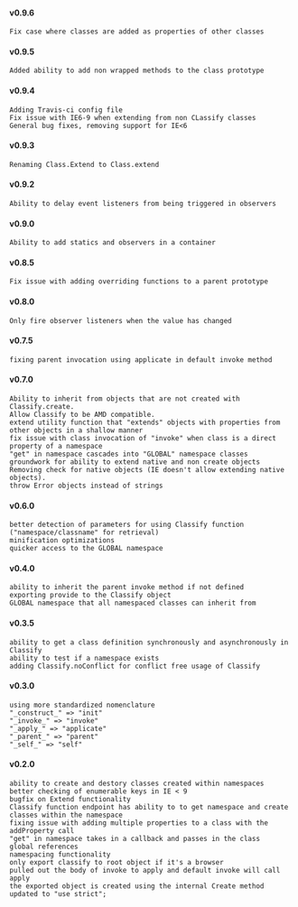 #### v0.9.6
	Fix case where classes are added as properties of other classes

#### v0.9.5
	Added ability to add non wrapped methods to the class prototype

#### v0.9.4
	Adding Travis-ci config file
	Fix issue with IE6-9 when extending from non CLassify classes
	General bug fixes, removing support for IE<6

#### v0.9.3
	Renaming Class.Extend to Class.extend

#### v0.9.2
	Ability to delay event listeners from being triggered in observers

#### v0.9.0
	Ability to add statics and observers in a container

#### v0.8.5
	Fix issue with adding overriding functions to a parent prototype

#### v0.8.0
	Only fire observer listeners when the value has changed

#### v0.7.5
	fixing parent invocation using applicate in default invoke method

#### v0.7.0
	Ability to inherit from objects that are not created with Classify.create.
	Allow Classify to be AMD compatible.
	extend utility function that "extends" objects with properties from other objects in a shallow manner
	fix issue with class invocation of "invoke" when class is a direct property of a namespace
	"get" in namespace cascades into "GLOBAL" namespace classes
	groundwork for ability to extend native and non create objects
	Removing check for native objects (IE doesn't allow extending native objects).
	throw Error objects instead of strings

#### v0.6.0
	better detection of parameters for using Classify function ("namespace/classname" for retrieval)
	minification optimizations
	quicker access to the GLOBAL namespace

#### v0.4.0
	ability to inherit the parent invoke method if not defined
	exporting provide to the Classify object
	GLOBAL namespace that all namespaced classes can inherit from

#### v0.3.5
	ability to get a class definition synchronously and asynchronously in Classify
	ability to test if a namespace exists
	adding Classify.noConflict for conflict free usage of Classify

#### v0.3.0
	using more standardized nomenclature
	"_construct_" => "init"
	"_invoke_" => "invoke"
	"_apply_" => "applicate"
	"_parent_" => "parent"
	"_self_" => "self"

#### v0.2.0
	ability to create and destory classes created within namespaces
	better checking of enumerable keys in IE < 9
	bugfix on Extend functionality
	Classify function endpoint has ability to to get namespace and create classes within the namespace
	fixing issue with adding multiple properties to a class with the addProperty call
	"get" in namespace takes in a callback and passes in the class
	global references
	namespacing functionality
	only export classify to root object if it's a browser
	pulled out the body of invoke to apply and default invoke will call apply
	the exported object is created using the internal Create method
	updated to "use strict";
